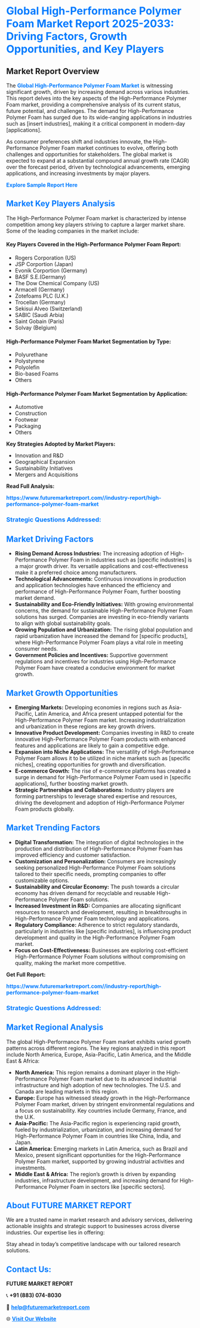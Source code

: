 <h1 style="color: #007BFF;">Global High-Performance Polymer Foam Market Report 2025-2033: Driving Factors, Growth Opportunities, and Key Players</h1>

<section id="overview">
<h2>Market Report Overview</h2>
<p>The <a href="https://www.futuremarketreport.com//industry-report/high-performance-polymer-foam-market" style="color: #007BFF; text-decoration: none;"><strong>Global High-Performance Polymer Foam Market</strong></a> is witnessing significant growth, driven by increasing demand across various industries. This report delves into the key aspects of the High-Performance Polymer Foam market, providing a comprehensive analysis of its current status, future potential, and challenges. The demand for High-Performance Polymer Foam has surged due to its wide-ranging applications in industries such as [insert industries], making it a critical component in modern-day [applications].</p>
<p>As consumer preferences shift and industries innovate, the High-Performance Polymer Foam market continues to evolve, offering both challenges and opportunities for stakeholders. The global market is expected to expand at a substantial compound annual growth rate (CAGR) over the forecast period, driven by technological advancements, emerging applications, and increasing investments by major players.</p>
</section>

<section id="overview">
<p><a href="https://www.futuremarketreport.com//request-sample/reportId=54773" style="color: #007BFF; text-decoration: none;"><strong>Explore Sample Report Here</strong></a></p>
</section>

<section id="key-players">
<h2 style="color: #007BFF;">Market Key Players Analysis</h2>
<p>The High-Performance Polymer Foam market is characterized by intense competition among key players striving to capture a larger market share. Some of the leading companies in the market include:</p>
<h4>Key Players Covered in the High-Performance Polymer Foam Report:</h4>
<ul><li>Rogers Corporation (US)</li><li>JSP Corportion (Japan)</li><li>Evonik Corportion (Germany)</li><li>BASF S.E.(Germany)</li><li>The Dow Chemical Company (US)</li><li>Armacell (Germany)</li><li>Zotefoams PLC (U.K.)</li><li>Trocellan (Germany)</li><li>Sekisui Alveo (Switzerland)</li><li>SABIC (Saudi Arbia)</li><li>Saint Gobain (Paris)</li><li>Solvay (Belgium)</li></ul>
<h4>High-Performance Polymer Foam Market Segmentation by Type:</h4>
<ul><li>Polyurethane</li><li>Polystyrene</li><li>Polyolefin</li><li>Bio-based Foams</li><li>Others</li></ul>

<h4>High-Performance Polymer Foam Market Segmentation by Application:</h4>
<ul><li>Automotive</li><li>Construction</li><li>Footwear</li><li>Packaging</li><li>Others</li></ul>
<p><strong>Key Strategies Adopted by Market Players:</strong></p>
<ul>
<li>Innovation and R&D</li>
<li>Geographical Expansion</li>
<li>Sustainability Initiatives</li>
<li>Mergers and Acquisitions</li>
</ul>
</section>

<section>
<p><strong>Read Full Analysis: </strong></p><a href="https://www.futuremarketreport.com//industry-report/high-performance-polymer-foam-market" style="color: #007BFF; text-decoration: none;"><strong>https://www.futuremarketreport.com//industry-report/high-performance-polymer-foam-market</strong></a>
<h3 style="color: #007BFF;">Strategic Questions Addressed:</h3>
</section>

<section id="driving-factors">
<h2 style="color: #007BFF;">Market Driving Factors</h2>
<ul>
<li><strong>Rising Demand Across Industries:</strong> The increasing adoption of High-Performance Polymer Foam in industries such as [specific industries] is a major growth driver. Its versatile applications and cost-effectiveness make it a preferred choice among manufacturers.</li>
<li><strong>Technological Advancements:</strong> Continuous innovations in production and application technologies have enhanced the efficiency and performance of High-Performance Polymer Foam, further boosting market demand.</li>
<li><strong>Sustainability and Eco-Friendly Initiatives:</strong> With growing environmental concerns, the demand for sustainable High-Performance Polymer Foam solutions has surged. Companies are investing in eco-friendly variants to align with global sustainability goals.</li>
<li><strong>Growing Population and Urbanization:</strong> The rising global population and rapid urbanization have increased the demand for [specific products], where High-Performance Polymer Foam plays a vital role in meeting consumer needs.</li>
<li><strong>Government Policies and Incentives:</strong> Supportive government regulations and incentives for industries using High-Performance Polymer Foam have created a conducive environment for market growth.</li>
</ul>
</section>

<section id="growth-opportunities">
<h2 style="color: #007BFF;">Market Growth Opportunities</h2>
<ul>
<li><strong>Emerging Markets:</strong> Developing economies in regions such as Asia-Pacific, Latin America, and Africa present untapped potential for the High-Performance Polymer Foam market. Increasing industrialization and urbanization in these regions are key growth drivers.</li>
<li><strong>Innovative Product Development:</strong> Companies investing in R&D to create innovative High-Performance Polymer Foam products with enhanced features and applications are likely to gain a competitive edge.</li>
<li><strong>Expansion into Niche Applications:</strong> The versatility of High-Performance Polymer Foam allows it to be utilized in niche markets such as [specific niches], creating opportunities for growth and diversification.</li>
<li><strong>E-commerce Growth:</strong> The rise of e-commerce platforms has created a surge in demand for High-Performance Polymer Foam used in [specific applications], further boosting market growth.</li>
<li><strong>Strategic Partnerships and Collaborations:</strong> Industry players are forming partnerships to leverage shared expertise and resources, driving the development and adoption of High-Performance Polymer Foam products globally.</li>
</ul>
</section>

<section id="trending-factors">
<h2 style="color: #007BFF;">Market Trending Factors</h2>
<ul>
<li><strong>Digital Transformation:</strong> The integration of digital technologies in the production and distribution of High-Performance Polymer Foam has improved efficiency and customer satisfaction.</li>
<li><strong>Customization and Personalization:</strong> Consumers are increasingly seeking personalized High-Performance Polymer Foam solutions tailored to their specific needs, prompting companies to offer customizable options.</li>
<li><strong>Sustainability and Circular Economy:</strong> The push towards a circular economy has driven demand for recyclable and reusable High-Performance Polymer Foam solutions.</li>
<li><strong>Increased Investment in R&D:</strong> Companies are allocating significant resources to research and development, resulting in breakthroughs in High-Performance Polymer Foam technology and applications.</li>
<li><strong>Regulatory Compliance:</strong> Adherence to strict regulatory standards, particularly in industries like [specific industries], is influencing product development and quality in the High-Performance Polymer Foam market.</li>
<li><strong>Focus on Cost-Effectiveness:</strong> Businesses are exploring cost-efficient High-Performance Polymer Foam solutions without compromising on quality, making the market more competitive.</li>
</ul>
</section>

<section>
<p><strong>Get Full Report: </strong></p><a href="https://www.futuremarketreport.com//industry-report/high-performance-polymer-foam-market" style="color: #007BFF; text-decoration: none;"><strong>https://www.futuremarketreport.com//industry-report/high-performance-polymer-foam-market</strong></a>
<h3 style="color: #007BFF;">Strategic Questions Addressed:</h3>
</section>


<section id="regional-analysis">
<h2 style="color: #007BFF;">Market Regional Analysis</h2>
<p>The global High-Performance Polymer Foam market exhibits varied growth patterns across different regions. The key regions analyzed in this report include North America, Europe, Asia-Pacific, Latin America, and the Middle East & Africa:</p>
<ul>
<li><strong>North America:</strong> This region remains a dominant player in the High-Performance Polymer Foam market due to its advanced industrial infrastructure and high adoption of new technologies. The U.S. and Canada are leading markets in this region.</li>
<li><strong>Europe:</strong> Europe has witnessed steady growth in the High-Performance Polymer Foam market, driven by stringent environmental regulations and a focus on sustainability. Key countries include Germany, France, and the U.K.</li>
<li><strong>Asia-Pacific:</strong> The Asia-Pacific region is experiencing rapid growth, fueled by industrialization, urbanization, and increasing demand for High-Performance Polymer Foam in countries like China, India, and Japan.</li>
<li><strong>Latin America:</strong> Emerging markets in Latin America, such as Brazil and Mexico, present significant opportunities for the High-Performance Polymer Foam market, supported by growing industrial activities and investments.</li>
<li><strong>Middle East & Africa:</strong> The region’s growth is driven by expanding industries, infrastructure development, and increasing demand for High-Performance Polymer Foam in sectors like [specific sectors].</li>
</ul>
</section>

<footer>
<h2 style="color: #007BFF;">About FUTURE MARKET REPORT</h2>
<p>We are a trusted name in market research and advisory services, delivering actionable insights and strategic support to businesses across diverse industries. Our expertise lies in offering:</p>

<p>Stay ahead in today’s competitive landscape with our tailored research solutions.</p>

<h2 style="color: #007BFF;">Contact Us:</h2>
<p><strong>FUTURE MARKET REPORT</strong></p>
<p>📞 <strong>+91 (883) 074-8030</strong></p>
<p>📧 <strong><a href="mailto:help@futuremarketreport.com" style="color: #007BFF;">help@futuremarketreport.com</a></strong></p>
<p>🌐 <strong><a href="https://www.futuremarketreport.com/" style="color: #007BFF;">Visit Our Website</a></strong></p>
</footer>